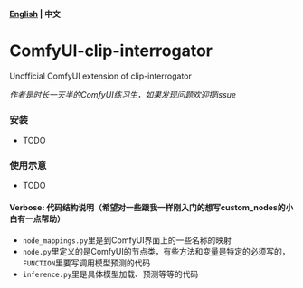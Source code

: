 #### [English](./README.md) | 中文

# ComfyUI-clip-interrogator
Unofficial ComfyUI extension of clip-interrogator

_作者是时长一天半的ComfyUI练习生，如果发现问题欢迎提issue_

### 安装
- TODO

### 使用示意
- TODO

#### Verbose: 代码结构说明（希望对一些跟我一样刚入门的想写custom_nodes的小白有一点帮助）
- `node_mappings.py`里是到ComfyUI界面上的一些名称的映射
- `node.py`里定义的是ComfyUI的节点类，有些方法和变量是特定的必须写的，`FUNCTION`里要写调用模型预测的代码
- `inference.py`里是具体模型加载、预测等等的代码
